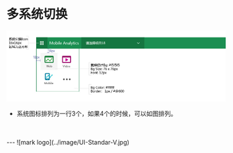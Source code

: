 # 多系统切换

![Alt text](../image/UI-Standar-LUXURY-28-1.jpg)
* 系统图标排列为一行3个，如果4个的时候，可以如图排列。


<br>
<br>
---
![mark logo](../image/UI-Standar-V.jpg)

